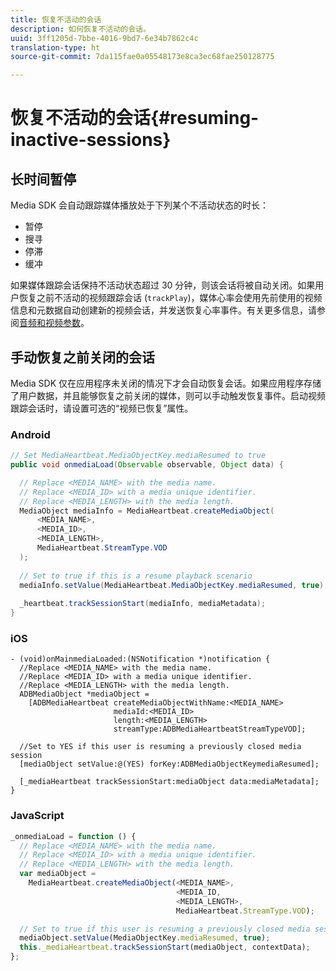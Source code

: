 ```yaml
---
title: 恢复不活动的会话
description: 如何恢复不活动的会话。
uuid: 3ff1205d-7bbe-4016-9bd7-6e34b7862c4c
translation-type: ht
source-git-commit: 7da115fae0a05548173e8ca3ec68fae250128775

---
```



# 恢复不活动的会话{#resuming-inactive-sessions}

## 长时间暂停

Media SDK 会自动跟踪媒体播放处于下列某个不活动状态的时长：

* 暂停
* 搜寻
* 停滞
* 缓冲

如果媒体跟踪会话保持不活动状态超过 30 分钟，则该会话将被自动关闭。如果用户恢复之前不活动的视频跟踪会话 (`trackPlay`)，媒体心率会使用先前使用的视频信息和元数据自动创建新的视频会话，并发送恢复心率事件。有关更多信息，请参阅[音频和视频参数](/help/metrics-and-metadata/audio-video-parameters.md)。

## 手动恢复之前关闭的会话

Media SDK 仅在应用程序未关闭的情况下才会自动恢复会话。如果应用程序存储了用户数据，并且能够恢复之前关闭的媒体，则可以手动触发恢复事件。启动视频跟踪会话时，请设置可选的“视频已恢复”属性。

### Android

```java
// Set MediaHeartbeat.MediaObjectKey.mediaResumed to true 
public void onmediaLoad(Observable observable, Object data) { 

  // Replace <MEDIA_NAME> with the media name. 
  // Replace <MEDIA_ID> with a media unique identifier. 
  // Replace <MEDIA_LENGTH> with the media length.  
  MediaObject mediaInfo = MediaHeartbeat.createMediaObject(  
      <MEDIA_NAME>,  
      <MEDIA_ID>,  
      <MEDIA_LENGTH>,  
      MediaHeartbeat.StreamType.VOD 
  ); 
   
  // Set to true if this is a resume playback scenario 
  mediaInfo.setValue(MediaHeartbeat.MediaObjectKey.mediaResumed, true);
   
  _heartbeat.trackSessionStart(mediaInfo, mediaMetadata); 
}
```

### iOS

```
- (void)onMainmediaLoaded:(NSNotification *)notification { 
  //Replace <MEDIA_NAME> with the media name. 
  //Replace <MEDIA_ID> with a media unique identifier. 
  //Replace <MEDIA_LENGTH> with the media length.     
  ADBMediaObject *mediaObject =  
    [ADBMediaHeartbeat createMediaObjectWithName:<MEDIA_NAME> 
                       mediaId:<MEDIA_ID> 
                       length:<MEDIA_LENGTH> 
                       streamType:ADBMediaHeartbeatStreamTypeVOD]; 

  //Set to YES if this user is resuming a previously closed media session 
  [mediaObject setValue:@(YES) forKey:ADBMediaObjectKeymediaResumed];

  [_mediaHeartbeat trackSessionStart:mediaObject data:mediaMetadata]; 
} 
```

### JavaScript

```js
_onmediaLoad = function () { 
  // Replace <MEDIA_NAME> with the media name. 
  // Replace <MEDIA_ID> with a media unique identifier. 
  // Replace <MEDIA_LENGTH> with the media length.  
  var mediaObject =  
    MediaHeartbeat.createMediaObject(<MEDIA_NAME>,  
                                     <MEDIA_ID,  
                                     <MEDIA_LENGTH>,  
                                     MediaHeartbeat.StreamType.VOD);

  // Set to true if this user is resuming a previously closed media session 
  mediaObject.setValue(MediaObjectKey.mediaResumed, true); 
  this._mediaHeartbeat.trackSessionStart(mediaObject, contextData); 
};
```

